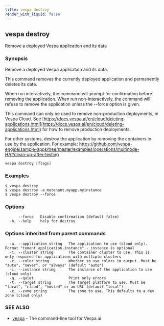 ```yaml
---
title: vespa destroy
render_with_liquid: false
---
```


## vespa destroy

Remove a deployed Vespa application and its data

### Synopsis

Remove a deployed Vespa application and its data.

This command removes the currently deployed application and permanently
deletes its data.

When run interactively, the command will prompt for confirmation before
removing the application. When run non-interactively, the command will refuse
to remove the application unless the --force option is given.

This command can only be used to remove non-production deployments, in Vespa
Cloud. See [https://docs.vespa.ai/en/cloud/deleting-applications.html](https://docs.vespa.ai/en/cloud/deleting-applications.html) for how to remove
production deployments.

For other systems, destroy the application by removing the
containers in use by the application. For example:
https://github.com/vespa-engine/sample-apps/tree/master/examples/operations/multinode-HA#clean-up-after-testing

```
vespa destroy [flags]
```

### Examples

```
$ vespa destroy
$ vespa destroy -a mytenant.myapp.myinstance
$ vespa destroy --force
```

### Options

```
      --force   Disable confirmation (default false)
  -h, --help    help for destroy
```

### Options inherited from parent commands

```
  -a, --application string   The application to use (cloud only). Format "tenant.application.instance" - instance is optional
  -C, --cluster string       The container cluster to use. This is only required for applications with multiple clusters
  -c, --color string         Whether to use colors in output. Must be "auto", "never", or "always" (default "auto")
  -i, --instance string      The instance of the application to use (cloud only)
  -q, --quiet                Print only errors
  -t, --target string        The target platform to use. Must be "local", "cloud", "hosted" or an URL (default "local")
  -z, --zone string          The zone to use. This defaults to a dev zone (cloud only)
```

### SEE ALSO

* [vespa](vespa.html)	 - The command-line tool for Vespa.ai

